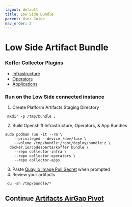 ```yaml
---
layout: default
title: Low Side Bundle
parent: User Guide
nav_order: 2
---
```


# Low Side Artifact Bundle
### Koffer Collector Plugins
  - [Infrastructure]    
  - [Operators]    
  - [Applications]    
    
### Run on the Low Side connected instance
  1. Create Platform Artifacts Staging Directory
```
 mkdir -p /tmp/bundle ;
```
  2. Build Openshift Infrastructure, Operators, & App Bundles
```
sudo podman run -it --rm \
    --privileged --device /dev/fuse \
    --volume /tmp/bundle:/root/deploy/bundle:z \
  docker.io/codesparta/koffer bundle \
    --repo collector-infra \
    --repo collector-operators \
    --repo collector-apps
```
    
  3. Paste [Quay.io Image Pull Secret] when prompted
  3. Review your artifacts
```
 du -sh /tmp/bundle/*
```
    
## Continue [Artifacts AirGap Pivot](https://codectl.io/docs/user-guide/airgap)    
[Operators]:https://github.com/CodeSparta/collector-operators
[Applications]:https://github.com/CodeSparta/collector-apps
[Infrastructure]:https://github.com/CodeSparta/collector-infra
[Quay.io Image Pull Secret]:https://cloud.redhat.com/openshift/install/metal/user-provisioned
